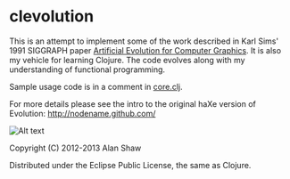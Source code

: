 # clevolution

This is an attempt to implement some of the work described in Karl Sims' 1991 SIGGRAPH paper
[Artificial Evolution for Computer Graphics](http://www.karlsims.com/papers/siggraph91.html).
It is also my vehicle for learning Clojure. The code evolves along with my understanding of functional programming.

Sample usage code is in a comment in [core.clj](https://github.com/nodename/clevolution/blob/master/src/clevolution/core.clj).
 
For more details please see the intro to the original haXe version of Evolution: http://nodename.github.com/

![Alt text](clevolution/tree/master/images/bigtest.jpg "Optional title")

Copyright (C) 2012-2013 Alan Shaw

Distributed under the Eclipse Public License, the same as Clojure.

